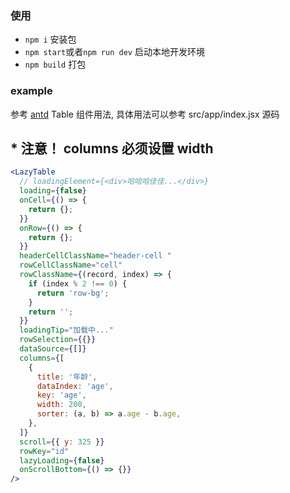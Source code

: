 ### 使用

- `npm i` 安装包
- `npm start`或者`npm run dev` 启动本地开发环境
- `npm build` 打包

### example

参考 [antd](https://ant.design/components/table-cn/) Table 组件用法, 具体用法可以参考 src/app/index.jsx 源码

## \* 注意！ columns 必须设置 width

```jsx
<LazyTable
  // loadingElement={<div>哈哈哈佳佳...</div>}
  loading={false}
  onCell={() => {
    return {};
  }}
  onRow={() => {
    return {};
  }}
  headerCellClassName="header-cell "
  rowCellClassName="cell"
  rowClassName={(record, index) => {
    if (index % 2 !== 0) {
      return 'row-bg';
    }
    return '';
  }}
  loadingTip="加载中..."
  rowSelection={{}}
  dataSource={[]}
  columns={[
    {
      title: '年龄',
      dataIndex: 'age',
      key: 'age',
      width: 200,
      sorter: (a, b) => a.age - b.age,
    },
  ]}
  scroll={{ y: 325 }}
  rowKey="id"
  lazyLoading={false}
  onScrollBottom={() => {}}
/>
```
